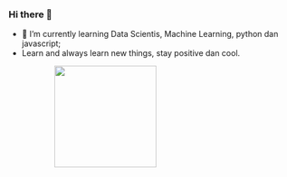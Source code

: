 ### Hi there 👋

- 🌱 I’m currently learning Data Scientis, Machine Learning, python dan javascript;
- Learn and always learn new things, stay positive dan cool.

<div style="display: flex; justify-content: space-around; align-items: center;">
    <a href="https://github.com/Z4nR">
  <img height="180em" src="https://github-readme-stats-eight-theta.vercel.app/api?username=melinadwisafitri&show_icons=true&theme=algolia&include_all_commits=true&count_private=true"/>
  <!--<img height="180em" src="https://github-readme-stats-eight-theta.vercel.app/api/top-langs/?username=Z4nR&layout=compact&langs_count=8&theme=algolia"/>-->
</a>
<div>

<!--
**melinadwisafitri/melinadwisafitri** is a ✨ _special_ ✨ repository because its `README.md` (this file) appears on your GitHub profile.

Here are some ideas to get you started:

- 🔭 I’m currently working on ...
- 🌱 I’m currently learning ...
- 👯 I’m looking to collaborate on ...
- 🤔 I’m looking for help with ...
- 💬 Ask me about ...
- 📫 How to reach me: ...
- 😄 Pronouns: ...
- ⚡ Fun fact: ...
-->
